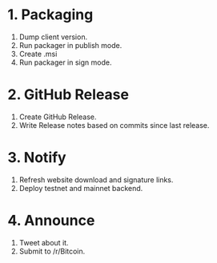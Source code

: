 # 1. Packaging

1. Dump client version.
2. Run packager in publish mode.
3. Create .msi
4. Run packager in sign mode.

# 2. GitHub Release

1. Create GitHub Release.
2. Write Release notes based on commits since last release.

# 3. Notify

1. Refresh website download and signature links.
2. Deploy testnet and mainnet backend.

# 4. Announce

1. Tweet about it.
2. Submit to /r/Bitcoin.
